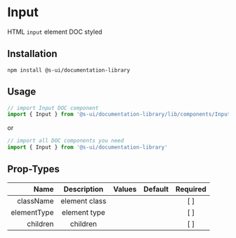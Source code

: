 # Input
HTML `input` element DOC styled

## Installation
`npm install @s-ui/documentation-library`

## Usage

```js
// import Input DOC component
import { Input } from '@s-ui/documentation-library/lib/components/Input/Input.js'
```

or

```js
// import all DOC components you need
import { Input } from '@s-ui/documentation-library'
```

## Prop-Types

| Name | Description | Values  | Default | Required |
| ---: |:---:| ---:| ---: |:---: |
| className | element class | | |  [ ]  |
| elementType | element type | | |  [ ]  |
| children | children | | |  [ ]  |
